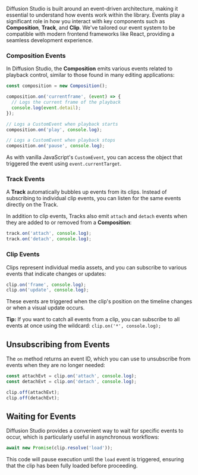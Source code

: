 Diffusion Studio is built around an event-driven architecture, making it essential to understand how events work within the library. Events play a significant role in how you interact with key components such as **Composition**, **Track**, and **Clip**. We've tailored our event system to be compatible with modern frontend frameworks like React, providing a seamless development experience.

### Composition Events

In Diffusion Studio, the **Composition** emits various events related to playback control, similar to those found in many editing applications:

```typescript
const composition = new Composition();

composition.on('currentframe', (event) => {
  // Logs the current frame of the playback
  console.log(event.detail);
});

// Logs a CustomEvent when playback starts
composition.on('play', console.log);

// Logs a CustomEvent when playback stops
composition.on('pause', console.log);
```

As with vanilla JavaScript's `CustomEvent`, you can access the object that triggered the event using `event.currentTarget`.

### Track Events

A **Track** automatically bubbles up events from its clips. Instead of subscribing to individual clip events, you can listen for the same events directly on the Track.

In addition to clip events, Tracks also emit `attach` and `detach` events when they are added to or removed from a **Composition**:

```typescript
track.on('attach', console.log);
track.on('detach', console.log);
```

### Clip Events

Clips represent individual media assets, and you can subscribe to various events that indicate changes or updates:

```typescript
clip.on('frame', console.log);
clip.on('update', console.log);
```

These events are triggered when the clip's position on the timeline changes or when a visual update occurs. 

<Callout>**Tip:** If you want to catch all events from a clip, you can subscribe to all events at once using the wildcard: `clip.on('*', console.log);`</Callout>

## Unsubscribing from Events

The `on` method returns an event ID, which you can use to unsubscribe from events when they are no longer needed:

```typescript
const attachEvt = clip.on('attach', console.log);
const detachEvt = clip.on('detach', console.log);

clip.off(attachEvt);
clip.off(detachEvt);
```

## Waiting for Events

Diffusion Studio provides a convenient way to wait for specific events to occur, which is particularly useful in asynchronous workflows:

```typescript
await new Promise(clip.resolve('load'));
```

This code will pause execution until the `load` event is triggered, ensuring that the clip has been fully loaded before proceeding.
